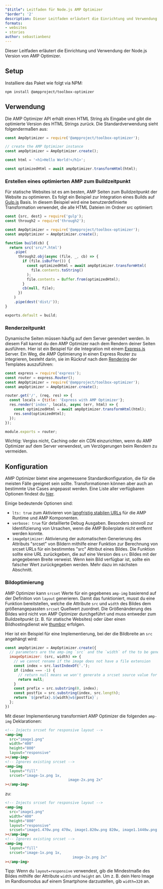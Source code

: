 ```yaml
---
"$title": Leitfaden für Node.js AMP Optimizer
"$order": '2'
description: Dieser Leitfaden erläutert die Einrichtung und Verwendung der Node.js Version von AMP Optimizer.
formats:
- websites
- stories
author: sebastianbenz
---
```


Dieser Leitfaden erläutert die Einrichtung und Verwendung der Node.js Version von AMP Optimizer.

## Setup

Installiere das Paket wie folgt via NPM:

```shell
npm install @ampproject/toolbox-optimizer
```

## Verwendung

Die AMP Optimizer API erhält einen HTML String als Eingabe und gibt die optimierte Version des HTML Strings zurück. Die Standardverwendung sieht folgendermaßen aus:

```js
const AmpOptimizer = require('@ampproject/toolbox-optimizer');

// create the AMP Optimizer instance
const ampOptimizer = AmpOptimizer.create();

const html = '<h1>Hello World!</h1>';

const optimizedHtml = await ampOptimizer.transformHtml(html);
```

### Erstellen eines optimierten AMP zum Buildzeitpunkt

Für statische Websites ist es am besten, AMP Seiten zum Buildzeitpunkt der Website zu optimieren. Es folgt ein Beispiel zur Integration eines Builds auf [Gulp.js](https://gulpjs.com/) Basis. In diesem Beispiel wird eine benutzerdefinierte Transformation verwendet, die alle HTML Dateien im Ordner src optimiert:

```js
const {src, dest} = require('gulp');
const through2 = require('through2');

const AmpOptimizer = require('@ampproject/toolbox-optimizer');
const ampOptimizer = AmpOptimizer.create();

function build(cb) {
  return src('src/*.html')
    .pipe(
      through2.obj(async (file, _, cb) => {
        if (file.isBuffer()) {
          const optimizedHtml = await ampOptimizer.transformHtml(
            file.contents.toString()
          );
          file.contents = Buffer.from(optimizedHtml);
        }
        cb(null, file);
      })
    )
    .pipe(dest('dist/'));
}

exports.default = build;
```

### Renderzeitpunkt

Dynamische Seiten müssen häufig auf dem Server gerendert werden. In diesem Fall kannst du den AMP Optimizer nach dem Rendern deiner Seiten ausführen. Hier ist ein Beispiel für die Integration mit einem [Express.js](https://expressjs.com/) Server. Ein Weg, die AMP Optimierung in einen Express Router zu integrieren, besteht darin, sie im Rückruf nach dem [Rendering](https://expressjs.com/en/api.html#app.render) der Templates auszuführen:

```js
const express = require('express');
const router = express.Router();
const AmpOptimizer = require('@ampproject/toolbox-optimizer');
const ampOptimizer = AmpOptimizer.create();

router.get('/', (req, res) => {
  const locals = {title: 'Express with AMP Optimizer'};
  res.render('index', locals, async (err, html) => {
    const optimizedHtml = await ampOptimizer.transformHtml(html);
    res.send(optimizedHtml);
  });
});

module.exports = router;
```

Wichtig: Vergiss nicht, Caching oder ein CDN einzurichten, wenn du AMP Optimizer auf dem Server verwendest, um Verzögerungen beim Rendern zu vermeiden.

## Konfiguration

AMP Optimizer bietet eine angemessene Standardkonfiguration, die für die meisten Fälle geeignet sein sollte. Transformationen können aber auch an bestimmte Use Cases angepasst werden. Eine Liste aller verfügbaren Optionen findest du [hier](https://github.com/ampproject/amp-toolbox/tree/main/packages/optimizer#options).

Einige bedeutende Optionen sind:

- `lts: true` zum Aktivieren von [langfristig stabilen URLs](https://github.com/ampproject/amphtml/blob/main/contributing/lts-release.md) für die AMP Runtime und AMP Komponenten.
- `verbose: true` für detaillierte Debug Ausgaben. Besonders sinnvoll zur Identifizierung von Ursachen, wenn die AMP Boilerplate nicht entfernt werden konnte.
- `imageOptimizer`: Aktivierung der automatischen Generierung des Attributs "srcset" von Bildern mithilfe einer Funktion zur Berechnung von srcset URLs für ein bestimmtes "src" Attribut eines Bildes. Die Funktion sollte eine URL zurückgeben, die auf eine Version des `src` Bildes mit der angegebenen Breite verweist. Wenn kein Bild verfügbar ist, sollte ein falscher Wert zurückgegeben werden. Mehr dazu im nächsten Abschnitt.

### Bildoptimierung

AMP Optimizer kann `srcset` Werte für ein gegebenes `amp-img` basierend auf der Definition von `layout` generieren. Damit das funktioniert, musst du eine Funktion bereitstellen, welche die Attribute `src` und `width` des Bildes dem größenangepassten `srcset` Quellwert zuordnet. Die Größenänderung des Bildes wird nicht von AMP Optimizer durchgeführt und muss entweder zum Buildzeitpunkt (z. B. für statische Websites) oder über einen Bildhostingdienst wie [thumbor](https://github.com/thumbor/thumbor) erfolgen.

Hier ist ein Beispiel für eine Implementierung, bei der die Bildbreite an `src` angehängt wird:

```js
const ampOptimizer = AmpOptimizer.create({
  // parameters are the amp-img `src` and the `width` of the to be generated srcset source value
  imageOptimizer: (src, width) => {
    // we cannot rename if the image does not have a file extension
    const index = src.lastIndexOf('.');
    if (index === -1) {
      // return null means we won't generate a srcset source value for this width
      return null;
    }
    const prefix = src.substring(0, index);
    const postfix = src.substring(index, src.length);
    return `${prefix}.${width}w${postfix}`;
  };
})
```

Mit dieser Implementierung transformiert AMP Optimizer die folgenden `amp-img` Deklarationen:

```html
<!-- Injects srcset for responsive layout -->
<amp-img
  src="image1.png"
  width="400"
  height="800"
  layout="responsive"
></amp-img>
<!-- Ignores existing srcset -->
<amp-img
  layout="fill"
  srcset="image-1x.png 1x,
                             image-2x.png 2x"
></amp-img>
```

zu:

```html
<!-- Injects srcset for responsive layout -->
<amp-img
  src="image1.png"
  width="400"
  height="800"
  layout="responsive"
  srcset="image1.470w.png 470w, image1.820w.png 820w, image1.1440w.png 1440w"
></amp-img>
<!-- Ignores existing srcset -->
<amp-img
  layout="fill"
  srcset="image-1x.png 1x,
                               image-2x.png 2x"
></amp-img>
```

Tipp: Wenn du `layout=responsive` verwendest, gib die Mindestmaße des Bildes mithilfe der Attribute `width` und `height` an. Um z. B. dein Hero Image im Randlosmodus auf einem Smartphone darzustellen, gib `width=320` an.
